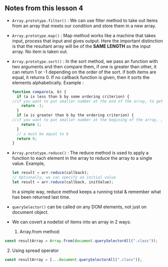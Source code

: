 ## Notes from this lesson 4

* `Array.prototype.filter()` : We can use filter method to take out items from an array that meets our condition and store them in a new array.
* `Array.prototype.map()` : Map method works like a machine that takes input, process that input and gives output. Here the important distinction is that the resultant array will be of the **SAME LENGTH** as the input array. No item is taken out.
* `Array.prototype.sort()` : In the sort method, we pass an function with two arguments and then compare them, if one is greater than other, it can return 1 or -1 depending on the order of the sort. if both items are equal, it returns 0. If no callback function is given, then it sorts the elements alphabetically. Example :

  ```js
  function compare(a, b) {
    if (a is less than b by some ordering criterion) {
  //if you want to put smaller number at the end of the array, to get an array with descending order return a negative number
      return -1;
    }
    if (a is greater than b by the ordering criterion) {
  //if you want to put smaller number at the begining of the array, , to get an array with descending order return a postive number
      return 1;
    }
    // a must be equal to b
    return 0;
  }
  ```

* `Array.prototype.reduce()` : The reduce method is used to apply a function to each element in the array to reduce the array to a single value. Example,

  ```js
  let result = arr.reduce(callback);
  // Optionally, we can specify an initial value
  let result = arr.reduce(callback, initValue);
  ```

  In a simple way, reduce method keeps a running total & remember what has been returned last time.

* `querySelector()` can be called on any DOM elements, not just on document object.
* We can covert a nodelist of items into an array in 2 ways: <br>

  1. Array.from method:


```js
const resultArray = Array.from(document.querySelectorAll(".class"));
```

2. Using spread operator


```js
const resultArray = [...document.querySelectorAll(".class")];
```
